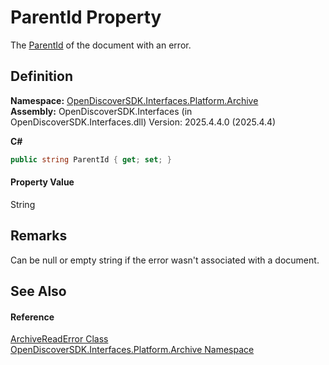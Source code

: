 # ParentId Property


The <a href="206b6d2c-3b59-09b2-8e46-a7fde2306a3e">ParentId</a> of the document with an error.



## Definition
**Namespace:** <a href="dcc346b4-4dbe-f061-4b93-52d6a0a6fe6f">OpenDiscoverSDK.Interfaces.Platform.Archive</a>  
**Assembly:** OpenDiscoverSDK.Interfaces (in OpenDiscoverSDK.Interfaces.dll) Version: 2025.4.4.0 (2025.4.4)

**C#**
``` C#
public string ParentId { get; set; }
```



#### Property Value
String

## Remarks
Can be null or empty string if the error wasn't associated with a document.

## See Also


#### Reference
<a href="b9031582-4818-01ad-470e-4841821365a7">ArchiveReadError Class</a>  
<a href="dcc346b4-4dbe-f061-4b93-52d6a0a6fe6f">OpenDiscoverSDK.Interfaces.Platform.Archive Namespace</a>  
